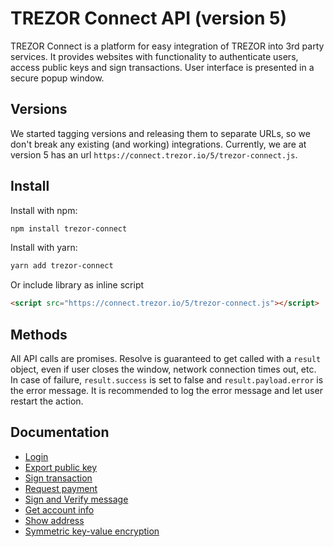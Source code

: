 # TREZOR Connect API (version 5)

TREZOR Connect is a platform for easy integration of TREZOR into 3rd party services. It provides websites with functionality to authenticate users, access public keys and sign transactions. User interface is presented in a secure popup window.

## Versions

We started tagging versions and releasing them to separate URLs, so we don't break any existing (and working) integrations.
Currently, we are at version 5 has an url `https://connect.trezor.io/5/trezor-connect.js`.

## Install

Install with npm:
```html
npm install trezor-connect
```

Install with yarn:
```html
yarn add trezor-connect
```

Or include library as inline script
```html
<script src="https://connect.trezor.io/5/trezor-connect.js"></script>
```

## Methods

All API calls are promises. Resolve is guaranteed to get called
with a `result` object, even if user closes the window, network connection times
out, etc. In case of failure, `result.success` is set to false and `result.payload.error` is
the error message. It is recommended to log the error message and let user
restart the action.

## Documentation

* [Login](docs/requestLogin.md)
* [Export public key](docs/getPublicKey.md)
* [Sign transaction](docs/signTransaction.md)
* [Request payment](docs/composeTransaction.md)
* [Sign and Verify message](docs/signVerifyMessage.md)
* [Get account info](docs/getAcountInfo.md)
* [Show address](docs/showAddress.md)
* [Symmetric key-value encryption](docs/cipherKeyValue.md)
